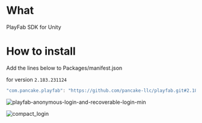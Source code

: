 # What
PlayFab SDK for Unity

# How to install

Add the lines below to Packages/manifest.json

for version `2.183.231124`
```csharp
"com.pancake.playfab": "https://github.com/pancake-llc/playfab.git#2.183.231124",
```

![playfab-anonymous-login-and-recoverable-login-min](https://user-images.githubusercontent.com/44673303/166100604-75c5949d-8c71-4b67-abbc-eb752ec51bfa.png)

![compact_login](https://user-images.githubusercontent.com/44673303/166114223-13fb92e7-00cc-4947-b33f-50f54acf2270.png)
